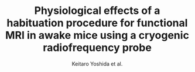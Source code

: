 ---
cat: ciel
subcat: neurophysics
bestof: false
author: Keitaro Yoshida et al.
title: Physiological effects of a habituation procedure for functional MRI in awake mice using a cryogenic radiofrequency probe
journal: Journal of Neuroscience Methods
year: 2016
type: article
doi: 10.1016/j.jneumeth.2016.09.013
---
